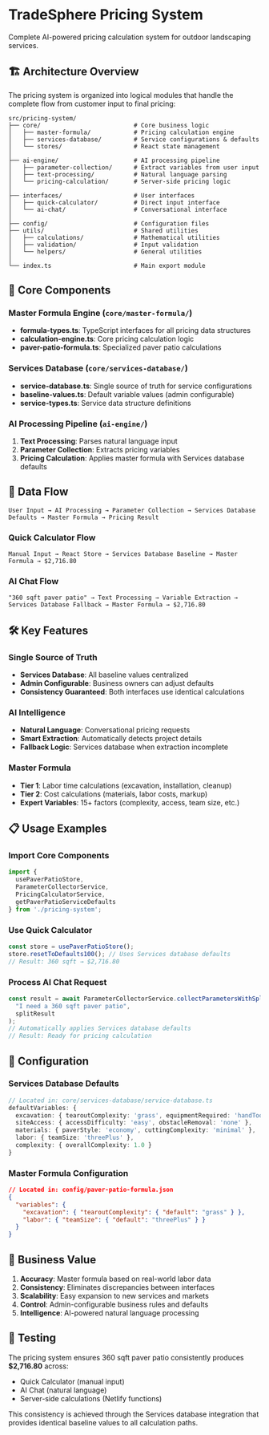 # TradeSphere Pricing System

Complete AI-powered pricing calculation system for outdoor landscaping services.

## 🏗️ Architecture Overview

The pricing system is organized into logical modules that handle the complete flow from customer input to final pricing:

```
src/pricing-system/
├── core/                          # Core business logic
│   ├── master-formula/            # Pricing calculation engine
│   ├── services-database/         # Service configurations & defaults
│   └── stores/                    # React state management
│
├── ai-engine/                     # AI processing pipeline
│   ├── parameter-collection/      # Extract variables from user input
│   ├── text-processing/           # Natural language parsing
│   └── pricing-calculation/       # Server-side pricing logic
│
├── interfaces/                    # User interfaces
│   ├── quick-calculator/          # Direct input interface
│   └── ai-chat/                   # Conversational interface
│
├── config/                        # Configuration files
├── utils/                         # Shared utilities
│   ├── calculations/              # Mathematical utilities
│   ├── validation/                # Input validation
│   └── helpers/                   # General utilities
│
└── index.ts                       # Main export module
```

## 🎯 Core Components

### Master Formula Engine (`core/master-formula/`)
- **formula-types.ts**: TypeScript interfaces for all pricing data structures
- **calculation-engine.ts**: Core pricing calculation logic
- **paver-patio-formula.ts**: Specialized paver patio calculations

### Services Database (`core/services-database/`)
- **service-database.ts**: Single source of truth for service configurations
- **baseline-values.ts**: Default variable values (admin configurable)
- **service-types.ts**: Service data structure definitions

### AI Processing Pipeline (`ai-engine/`)
1. **Text Processing**: Parses natural language input
2. **Parameter Collection**: Extracts pricing variables
3. **Pricing Calculation**: Applies master formula with Services database defaults

## 🔄 Data Flow

```
User Input → AI Processing → Parameter Collection → Services Database Defaults → Master Formula → Pricing Result
```

### Quick Calculator Flow
```
Manual Input → React Store → Services Database Baseline → Master Formula → $2,716.80
```

### AI Chat Flow
```
"360 sqft paver patio" → Text Processing → Variable Extraction → Services Database Fallback → Master Formula → $2,716.80
```

## 🛠️ Key Features

### Single Source of Truth
- **Services Database**: All baseline values centralized
- **Admin Configurable**: Business owners can adjust defaults
- **Consistency Guaranteed**: Both interfaces use identical calculations

### AI Intelligence
- **Natural Language**: Conversational pricing requests
- **Smart Extraction**: Automatically detects project details
- **Fallback Logic**: Services database when extraction incomplete

### Master Formula
- **Tier 1**: Labor time calculations (excavation, installation, cleanup)
- **Tier 2**: Cost calculations (materials, labor costs, markup)
- **Expert Variables**: 15+ factors (complexity, access, team size, etc.)

## 📋 Usage Examples

### Import Core Components
```typescript
import { 
  usePaverPatioStore, 
  ParameterCollectorService, 
  PricingCalculatorService,
  getPaverPatioServiceDefaults 
} from './pricing-system';
```

### Use Quick Calculator
```typescript
const store = usePaverPatioStore();
store.resetToDefaults100(); // Uses Services database defaults
// Result: 360 sqft → $2,716.80
```

### Process AI Chat Request
```typescript
const result = await ParameterCollectorService.collectParametersWithSplitServices(
  "I need a 360 sqft paver patio",
  splitResult
);
// Automatically applies Services database defaults
// Result: Ready for pricing calculation
```

## 🔧 Configuration

### Services Database Defaults
```typescript
// Located in: core/services-database/service-database.ts
defaultVariables: {
  excavation: { tearoutComplexity: 'grass', equipmentRequired: 'handTools' },
  siteAccess: { accessDifficulty: 'easy', obstacleRemoval: 'none' },
  materials: { paverStyle: 'economy', cuttingComplexity: 'minimal' },
  labor: { teamSize: 'threePlus' },
  complexity: { overallComplexity: 1.0 }
}
```

### Master Formula Configuration
```json
// Located in: config/paver-patio-formula.json
{
  "variables": {
    "excavation": { "tearoutComplexity": { "default": "grass" } },
    "labor": { "teamSize": { "default": "threePlus" } }
  }
}
```

## 🎯 Business Value

1. **Accuracy**: Master formula based on real-world labor data
2. **Consistency**: Eliminates discrepancies between interfaces
3. **Scalability**: Easy expansion to new services and markets
4. **Control**: Admin-configurable business rules and defaults
5. **Intelligence**: AI-powered natural language processing

## 🧪 Testing

The pricing system ensures 360 sqft paver patio consistently produces **$2,716.80** across:
- Quick Calculator (manual input)
- AI Chat (natural language)
- Server-side calculations (Netlify functions)

This consistency is achieved through the Services database integration that provides identical baseline values to all calculation paths.